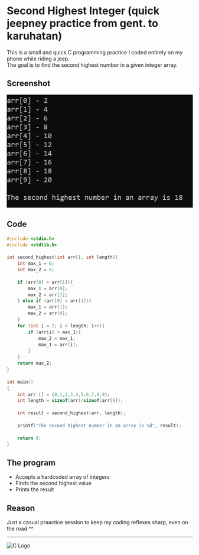 # Second Highest Integer (quick jeepney practice from gent. to karuhatan)

This is a small and quick C programming practice I coded entirely on my phone while riding a jeep.  
The goal is to find the second highest number in a given integer array.

## Screenshot
![Screenshot](ss.jpeg)

## Code
```c
#include <stdio.h>
#include <stdlib.h>

int second_highest(int arr[], int length){
    int max_1 = 0;
    int max_2 = 0;

    if (arr[0] > arr[1]){
        max_1 = arr[0];
        max_2 = arr[1];
    } else if (arr[0] < arr[1]){
        max_1 = arr[1];
        max_2 = arr[0];
    }
    for (int i = 2; i < length; i++){
        if (arr[i] > max_1){
            max_2 = max_1;
            max_1 = arr[i];
        }
    }
    return max_2;
}

int main()
{
    int arr [] = {0,1,2,3,4,5,6,7,8,9};
    int length = sizeof(arr)/sizeof(arr[0]);

    int result = second_highest(arr, length);

    printf("The second highest number in an array is %d", result);

    return 0;
}
```

## The program
- Accepts a hardcoded array of integers
- Finds the second highest value
- Prints the result

## Reason

Just a casual praactice session to keep my coding reflexes sharp, even on the road ^^

---

<img src="https://upload.wikimedia.org/wikipedia/commons/1/19/C_Logo.png" alt="C Logo" width="80"/>


